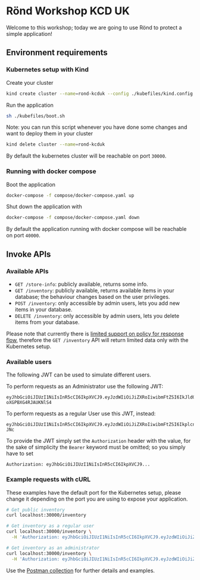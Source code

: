 # Rönd Workshop KCD UK

Welcome to this workshop; today we are going to use Rönd to protect a simple application!

## Environment requirements

### Kubernetes setup with Kind

Create your cluster

```sh
kind create cluster --name=rond-kcduk --config ./kubefiles/kind.config.yaml
```
Run the application

```sh
sh ./kubefiles/boot.sh
```

Note: you can run this script whenever you have done some changes and want to deploy them in your cluster

```sh
kind delete cluster --name=rond-kcduk
```

By default the kubernetes cluster will be reachable on port `30000`.

### Running with docker compose

Boot the application

```sh
docker-compose -f compose/docker-compose.yaml up
```

Shut down the application with

```sh
docker-compose -f compose/docker-compose.yaml down
```

By default the application running with docker compose will be reachable on port `40000`.

## Invoke APIs

### Available APIs

- `GET /store-info`: publicly available, returns some info.
- `GET /inventory`: publicly available, returns available items in your database; the behaviour changes based on the user privileges.
- `POST /inventory`: only accessible by admin users, lets you add new items in your database.
- `DELETE /inventory`: only accessible by admin users, lets you delete items from your database.

Please note that currently there is [limited support on policy for response flow](https://github.com/rond-authz/rond/issues/113), therefore the `GET /inventory` API will return limited data only with the Kubernetes setup.

### Available users

The following JWT can be used to simulate different users.

To perform requests as an Administrator use the following JWT:

```
eyJhbGciOiJIUzI1NiIsInR5cCI6IkpXVCJ9.eyJzdWIiOiJiZXRoIiwibmFtZSI6IkJldGggU21pdGgiLCJpYXQiOjE1MTYyMzkwMjIsInJvbGUiOiJhZG1pbiJ9.M_Fe4mtcHCDtmd1CEnPgGo2cY-oXGPBXG4RJAUKNlS4
```

To perform requests as a regular User use this JWT, instead:

```
eyJhbGciOiJIUzI1NiIsInR5cCI6IkpXVCJ9.eyJzdWIiOiJiZXRoIiwibmFtZSI6IkplcnJ5IFNtaXRoIiwiaWF0IjoxNTE2MjM5MDIyLCJyb2xlIjoidXNlciJ9.LjI6XBWM0z94eUP0NLiRqlXPSzorsOnJ7J8jPfN-JNc
```

To provide the JWT simply set the `Authorization` header with the value, for the sake of simplicity the `Bearer` keyword must be omitted; so you simply have to set

```
Authorization: eyJhbGciOiJIUzI1NiIsInR5cCI6IkpXVCJ9...
```

### Example requests with cURL

These examples have the default port for the Kubernetes setup, please change it depending on the port you are using to expose your application.

```sh
# Get public inventory
curl localhost:30000/inventory

# Get inventory as a regular user
curl localhost:30000/inventory \
  -H 'Authorization: eyJhbGciOiJIUzI1NiIsInR5cCI6IkpXVCJ9.eyJzdWIiOiJiZXRoIiwibmFtZSI6IkplcnJ5IFNtaXRoIiwiaWF0IjoxNTE2MjM5MDIyLCJyb2xlIjoidXNlciJ9.LjI6XBWM0z94eUP0NLiRqlXPSzorsOnJ7J8jPfN-JNc'

# Get inventory as an administrator
curl localhost:30000/inventory \
  -H 'Authorization: eyJhbGciOiJIUzI1NiIsInR5cCI6IkpXVCJ9.eyJzdWIiOiJiZXRoIiwibmFtZSI6IkJldGggU21pdGgiLCJpYXQiOjE1MTYyMzkwMjIsInJvbGUiOiJhZG1pbiJ9.M_Fe4mtcHCDtmd1CEnPgGo2cY-oXGPBXG4RJAUKNlS4'
```

Use the [Postman collection](./postman_collection.json) for further details and examples.
